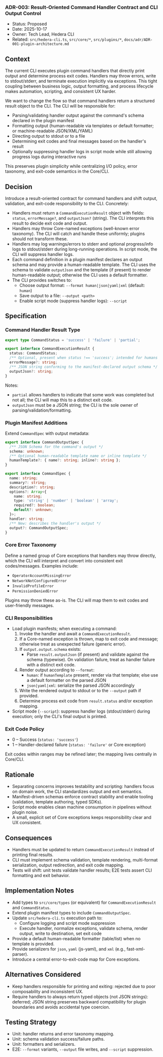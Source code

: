 ### ADR-003: Result-Oriented Command Handler Contract and CLI Output Control

- Status: Proposed
- Date: 2025-10-17
- Owner: Tech Lead, Hedera CLI
- Related: `src/hedera-cli.ts`, `src/core/*`, `src/plugins/*`, `docs/adr/ADR-001-plugin-architecture.md`

## Context

The current CLI executes plugin command handlers that directly print output and determine process exit codes. Handlers may throw errors, write to stdout/stderr, and terminate execution implicitly via exceptions. This tight coupling between business logic, output formatting, and process lifecycle makes automation, scripting, and consistent UX harder.

We want to change the flow so that command handlers return a structured result object to the CLI. The CLI will be responsible for:

- Parsing/validating handler output against the command's schema declared in the plugin manifest
- Formatting output (human-readable via templates or default formatter; or machine-readable JSON/XML/YAML)
- Directing output to stdout or to a file
- Determining exit codes and final messages based on the handler's result
- Optionally suppressing handler logs in script mode while still allowing progress logs during interactive runs

This preserves plugin simplicity while centralizing I/O policy, error taxonomy, and exit-code semantics in the Core/CLI.

## Decision

Introduce a result-oriented contract for command handlers and shift output, validation, and exit-code responsibility to the CLI. Concretely:

- Handlers must return a `CommandExecutionResult` object with fields: `status`, `errorMessage?`, and `outputJson?` (string). The CLI interprets this result to decide exit code and output.
- Handlers may throw Core-named exceptions (well-known error taxonomy). The CLI will catch and handle these uniformly; plugins should not transform these.
- Handlers may log warnings/errors to stderr and optional progress/info logs to stdout/stderr during long-running operations. In script mode, the CLI will suppress handler logs.
- Each command definition in a plugin manifest declares an output schema and may provide a human-readable template. The CLI uses the schema to validate `outputJson` and the template (if present) to render human-readable output; otherwise the CLI uses a default formatter.
- The CLI provides switches to:
  - Choose output format: `--format human|json|yaml|xml` (default: `human`)
  - Save output to a file: `--output <path>`
  - Enable script mode (suppress handler logs): `--script`

## Specification

### Command Handler Result Type

```ts
export type CommandStatus = 'success' | 'failure' | 'partial';

export interface CommandExecutionResult {
  status: CommandStatus;
  /** Optional, present when status !== 'success'; intended for humans */
  errorMessage?: string;
  /** JSON string conforming to the manifest-declared output schema */
  outputJson?: string;
}
```

Notes:

- `partial` allows handlers to indicate that some work was completed but not all; the CLI will map this to a distinct exit code.
- `outputJson` must be a JSON string; the CLI is the sole owner of parsing/validation/formatting.

### Plugin Manifest Additions

Extend `CommandSpec` with output metadata:

```ts
export interface CommandOutputSpec {
  /** JSON Schema for the command's output */
  schema: unknown;
  /** Optional human-readable template name or inline template */
  humanTemplate?: { name?: string; inline?: string };
}

export interface CommandSpec {
  name: string;
  summary?: string;
  description?: string;
  options?: Array<{
    name: string;
    type: 'string' | 'number' | 'boolean' | 'array';
    required?: boolean;
    default?: unknown;
  }>;
  handler: string;
  /** New: describes the handler's output */
  output?: CommandOutputSpec;
}
```

### Core Error Taxonomy

Define a named group of Core exceptions that handlers may throw directly, which the CLI will interpret and convert into consistent exit codes/messages. Examples include:

- `OperatorAccountMissingError`
- `NetworkNotConfiguredError`
- `InvalidProfileError`
- `PermissionDeniedError`

Plugins may throw these as-is. The CLI will map them to exit codes and user-friendly messages.

### CLI Responsibilities

- Load plugin manifests; when executing a command:
  1. Invoke the handler and await a `CommandExecutionResult`.
  2. If a Core-named exception is thrown, map to exit code and message; otherwise treat as unexpected failure (generic error).
  3. If `output.output.schema` exists:
     - Parse `result.outputJson` (if present) and validate against the schema (typewise). On validation failure, treat as handler failure with a distinct exit code.
  4. Render output according to `--format`:
     - `human`: if `humanTemplate` present, render via that template; else use a default formatter on the parsed JSON
     - `json|yaml|xml`: serialize the parsed JSON accordingly
  5. Write the rendered output to stdout or to the `--output` path if provided.
  6. Determine process exit code from `result.status` and/or exception mapping.
- Script mode (`--script`): suppress handler logs (stdout/stderr) during execution; only the CLI's final output is printed.

### Exit Code Policy

- 0 – Success (`status: 'success'`)
- 1 – Handler-declared failure (`status: 'failure'` or Core exception)

Exit codes within ranges may be refined later; the mapping lives centrally in Core/CLI.

## Rationale

- Separating concerns improves testability and scripting: handlers focus on domain work, the CLI standardizes output and exit semantics.
- Manifest-driven schemas enforce contract stability and enable tooling (validation, template authoring, typed SDKs).
- Script mode enables clean machine consumption in pipelines without plugin noise.
- A small, explicit set of Core exceptions keeps responsibility clear and UX consistent.

## Consequences

- Handlers must be updated to return `CommandExecutionResult` instead of printing final results.
- CLI must implement schema validation, template rendering, multi-format serialization, output redirection, and exit code mapping.
- Tests will shift: unit tests validate handler results; E2E tests assert CLI formatting and exit behavior.

## Implementation Notes

- Add types to `src/core/types` (or equivalent) for `CommandExecutionResult` and `CommandStatus`.
- Extend plugin manifest types to include `CommandOutputSpec`.
- Update `src/hedera-cli.ts` execution path to:
  - Configure logging and script mode suppression
  - Execute handler, normalize exceptions, validate schema, render output, write to destination, set exit code
- Provide a default human-readable formatter (table/list) when no template is provided.
- Provide serializers for `json`, `yaml` (js-yaml), and `xml` (e.g., fast-xml-parser).
- Introduce a central error-to-exit-code map for Core exceptions.

## Alternatives Considered

- Keep handlers responsible for printing and exiting: rejected due to poor composability and inconsistent UX.
- Require handlers to always return typed objects (not JSON strings): deferred; JSON string preserves backward compatibility for plugin boundaries and avoids accidental type coercion.

## Testing Strategy

- Unit: handler returns and error taxonomy mapping.
- Unit: schema validation success/failure paths.
- Unit: formatters and serializers.
- E2E: `--format` variants, `--output` file writes, and `--script` suppression.
